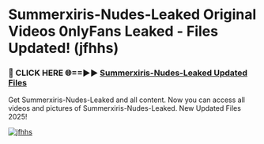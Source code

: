 # Summerxiris-Nudes-Leaked Original Videos 0nlyFans Leaked - Files Updated! (jfhhs)

<h3>🔴 CLICK HERE 🌐==►► <a href="https://tinyurl.com/yc6ubb5a" rel="nofollow">Summerxiris-Nudes-Leaked Updated Files</a></h3>

Get Summerxiris-Nudes-Leaked and all content. Now you can access all videos and pictures of Summerxiris-Nudes-Leaked. New Updated Files 2025!

[![jfhhs](https://i.imgur.com/7eu0CRL.gif)](https://tinyurl.com/yc6ubb5a)
